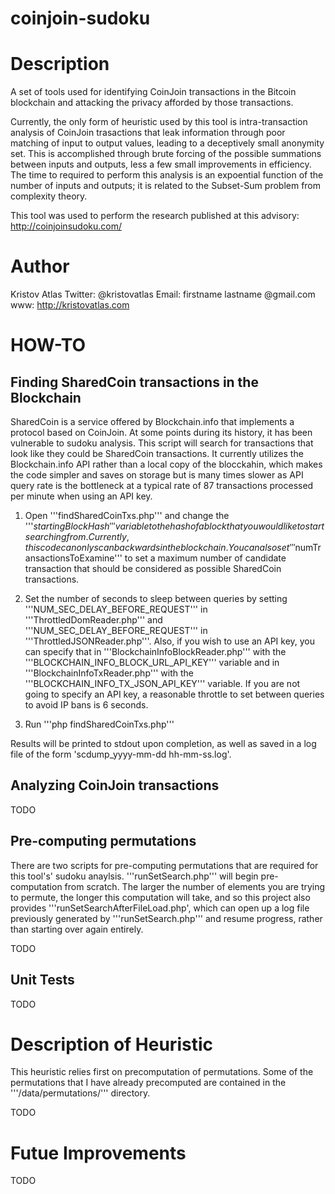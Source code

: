 coinjoin-sudoku
===============

# Description

A set of tools used for identifying CoinJoin transactions in the Bitcoin blockchain and attacking the privacy afforded by those transactions.

Currently, the only form of heuristic used by this tool is intra-transaction analysis of CoinJoin trasactions that leak information through poor matching of input to output values, leading to a deceptively small anonymity set. This is accomplished through brute forcing of the possible summations between inputs and outputs, less a few small improvements in efficiency. The time to required to perform this analysis is an expoential function of the number of inputs and outputs; it is related to the Subset-Sum problem from complexity theory.

This tool was used to perform the research published at this advisory: http://coinjoinsudoku.com/

# Author

Kristov Atlas
Twitter: @kristovatlas
Email: firstname lastname @gmail.com
www: http://kristovatlas.com

# HOW-TO

## Finding SharedCoin transactions in the Blockchain

SharedCoin is a service offered by Blockchain.info that implements a protocol based on CoinJoin. At some points during its history, it has been vulnerable to sudoku analysis. This script will search for transactions that look like they could be SharedCoin transactions. It currently utilizes the Blockchain.info API rather than a local copy of the blocckahin, which makes the code simpler and saves on storage but is many times slower as API query rate is the bottleneck at a typical rate of 87 transactions processed per minute when using an API key.

1. Open '''findSharedCoinTxs.php''' and change the '''$startingBlockHash''' variable to the hash of a block that you would like to start searching from. Currently, this code can only scan backwards in the blockchain. You can also set '''$numTransactionsToExamine''' to set a maximum number of candidate transaction that should be considered as possible SharedCoin transactions.

2. Set the number of seconds to sleep between queries by setting '''NUM_SEC_DELAY_BEFORE_REQUEST''' in '''ThrottledDomReader.php''' and '''NUM_SEC_DELAY_BEFORE_REQUEST''' in '''ThrottledJSONReader.php'''. Also, if you wish to use an API key, you can specify that in '''BlockchainInfoBlockReader.php''' with the '''BLOCKCHAIN_INFO_BLOCK_URL_API_KEY''' variable and in '''BlockchainInfoTxReader.php''' with the '''BLOCKCHAIN_INFO_TX_JSON_API_KEY''' variable. If you are not going to specify an API key, a reasonable throttle to set between queries to avoid IP bans is 6 seconds.

3. Run '''php findSharedCoinTxs.php'''

Results will be printed to stdout upon completion, as well as saved in a log file of the form 'scdump_yyyy-mm-dd hh-mm-ss.log'.

## Analyzing CoinJoin transactions

TODO

## Pre-computing permutations

There are two scripts for pre-computing permutations that are required for this tool's' sudoku anaylsis. '''runSetSearch.php''' will begin pre-computation from scratch. The larger the number of elements you are trying to permute, the longer this computation will take, and so this project also provides '''runSetSearchAfterFileLoad.php', which can open up a log file previously generated by '''runSetSearch.php''' and resume progress, rather than starting over again entirely.

TODO

## Unit Tests

TODO

# Description of Heuristic

This heuristic relies first on precomputation of permutations. Some of the permutations that I have already precomputed are contained in the '''/data/permutations/''' directory.

TODO

# Futue Improvements

TODO